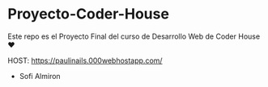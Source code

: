 # Proyecto-Coder-House

Este repo es el Proyecto Final del curso de Desarrollo Web de Coder House ♥

HOST:
https://paulinails.000webhostapp.com/


- Sofi Almiron

